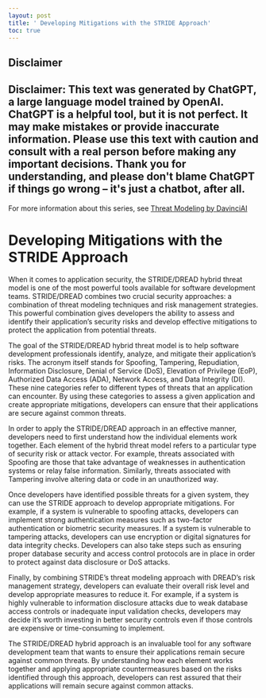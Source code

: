 ```yaml
---
layout: post
title: ' Developing Mitigations with the STRIDE Approach'
toc: true
---
```

## Disclaimer
 Disclaimer: This text was generated by **ChatGPT**, a large language model trained by OpenAI. ChatGPT is a helpful tool, but it is not perfect. It may make mistakes or provide inaccurate information. Please use this text with caution and consult with a real person before making any important decisions. Thank you for understanding, and please don't blame ChatGPT if things go wrong – it's just a chatbot, after all.
---
 For more information about this series, see [Threat Modeling by DavinciAI](../threat-modeling-by-DavinciAI)



# Developing Mitigations with the STRIDE Approach

When it comes to application security, the STRIDE/DREAD hybrid threat model is one of the most powerful tools available for software development teams. STRIDE/DREAD combines two crucial security approaches: a combination of threat modeling techniques and risk management strategies. This powerful combination gives developers the ability to assess and identify their application’s security risks and develop effective mitigations to protect the application from potential threats.

The goal of the STRIDE/DREAD hybrid threat model is to help software development professionals identify, analyze, and mitigate their application’s risks. The acronym itself stands for Spoofing, Tampering, Repudiation, Information Disclosure, Denial of Service (DoS), Elevation of Privilege (EoP), Authorized Data Access (ADA), Network Access, and Data Integrity (DI). These nine categories refer to different types of threats that an application can encounter. By using these categories to assess a given application and create appropriate mitigations, developers can ensure that their applications are secure against common threats. 

In order to apply the STRIDE/DREAD approach in an effective manner, developers need to first understand how the individual elements work together. Each element of the hybrid threat model refers to a particular type of security risk or attack vector. For example, threats associated with Spoofing are those that take advantage of weaknesses in authentication systems or relay false information. Similarly, threats associated with Tampering involve altering data or code in an unauthorized way. 

Once developers have identified possible threats for a given system, they can use the STRIDE approach to develop appropriate mitigations. For example, if a system is vulnerable to spoofing attacks, developers can implement strong authentication measures such as two-factor authentication or biometric security measures. If a system is vulnerable to tampering attacks, developers can use encryption or digital signatures for data integrity checks. Developers can also take steps such as ensuring proper database security and access control protocols are in place in order to protect against data disclosure or DoS attacks. 

Finally, by combining STRIDE’s threat modeling approach with DREAD’s risk management strategy, developers can evaluate their overall risk level and develop appropriate measures to reduce it. For example, if a system is highly vulnerable to information disclosure attacks due to weak database access controls or inadequate input validation checks, developers may decide it’s worth investing in better security controls even if those controls are expensive or time-consuming to implement. 

The STRIDE/DREAD hybrid approach is an invaluable tool for any software development team that wants to ensure their applications remain secure against common threats. By understanding how each element works together and applying appropriate countermeasures based on the risks identified through this approach, developers can rest assured that their applications will remain secure against common attacks.